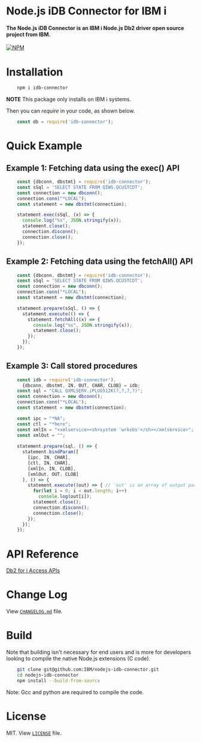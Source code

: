 # Node.js iDB Connector for IBM i

#### The Node.js iDB Connector is an IBM i Node.js Db2 driver open source project from IBM. 

[![NPM](https://nodei.co/npm/idb-connector.png?downloads=true&downloadRank=true)](https://nodei.co/npm/idb-connector/)

# Installation

```sh
    npm i idb-connector
```
**NOTE** This package only installs on IBM i systems.

Then you can _require_ in your code, as shown below.


```js
    const db = require('idb-connector');
```


# Quick Example

## Example 1: Fetching data using the exec() API
```js
    const {dbconn, dbstmt} = require('idb-connector');
    const sSql = 'SELECT STATE FROM QIWS.QCUSTCDT';
    const connection = new dbconn();
    connection.conn("*LOCAL");
    const statement = new dbstmt(connection);

    statement.exec(sSql, (x) => {
      console.log("%s", JSON.stringify(x));
      statement.close();
      connection.disconn();
      connection.close();
    });
```

## Example 2: Fetching data using the fetchAll() API
```js
    const {dbconn, dbstmt} = require('idb-connector');
    const sSql = 'SELECT STATE FROM QIWS.QCUSTCDT';
    const connection = new dbconn();
    connection.conn("*LOCAL");
    const statement = new dbstmt(connection);

    statement.prepare(sSql, () => {
      statement.execute(() => {
        statement.fetchAll((x) => { 
          console.log("%s", JSON.stringify(x));
          statement.close();
        });
      });
    });
```

## Example 3: Call stored procedures
```js
    const idb = require('idb-connector'),
      {dbconn, dbstmt, IN, OUT, CHAR, CLOB} = idb;
    const sql = "CALL QXMLSERV.iPLUG512K(?,?,?,?)";
    const connection = new dbconn();
    connection.conn("*LOCAL");
    const statement = new dbstmt(connection);

    const ipc = "*NA";
    const ctl = "*here";
    const xmlIn = "<xmlservice><sh>system 'wrksbs'</sh></xmlservice>";
    const xmlOut = "";
    
    statement.prepare(sql, () => {
      statement.bindParam([
        [ipc, IN, CHAR],
        [ctl, IN, CHAR],
        [xmlIn, IN, CLOB],
        [xmlOut, OUT, CLOB]
      ], () => {
        statement.execute((out) => { // 'out' is an array of output params
          for(let i = 0; i < out.length; i++)
            console.log(out[i]);
          statement.close();
          connection.disconn();
          connection.close();
        });
      });
    });
```

# API Reference
[Db2 for i Access APIs](https://github.com/IBM/nodejs-idb-connector/blob/master/docs/README.md)

# Change Log
View [`CHANGELOG.md`](https://github.com/IBM/nodejs-idb-connector/blob/master/CHANGELOG.md) file.

# Build
Note that building isn't necessary for end users and is more for developers looking to compile the native Node.js extensions (C code).

```sh
    git clone git@github.com:IBM/nodejs-idb-connector.git
    cd nodejs-idb-connector
    npm install --build-from-source
```	
Note: Gcc and python are required to compile the code.   

# License
MIT.  View [`LICENSE`](https://github.com/IBM/nodejs-idb-connector/blob/master/LICENSE) file.
